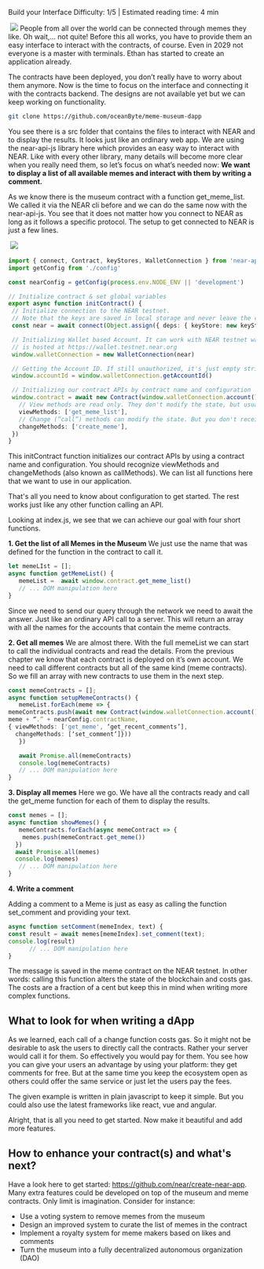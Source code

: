 <ChapterTitle>Build your Interface</ChapterTitle>
<Difficulty> Difficulty: 1/5 | Estimated reading time: 4 min </Difficulty>

<Image>
    <img src="/images/chap_7.png">
</Image>

<Spacer />

<narrativeText>
People from all over the world can be connected through memes they like. Oh wait,... not quite!
<Spacer />
Before this all works, you have to provide them an easy interface to interact with the contracts, of course. Even in 2029 not everyone is a master with terminals.  
<Spacer />
Ethan has started to create an application already.

</narrativeText>

The contracts have been deployed, you don’t really have to worry about them anymore. Now is the time to focus on the interface and connecting it with the contracts backend. The designs are not available yet but we can keep working on functionality.

```bash
git clone https://github.com/oceanByte/meme-museum-dapp
```

You see there is a src folder that contains the files to interact with NEAR and to display the results. It looks just like an ordinary web app. We are using the near-api-js library here which provides an easy way to interact with NEAR. Like with every other library, many details will become more clear when you really need them, so let’s focus on what’s needed now: **We want to display a list of all available memes and interact with them by writing a comment.**

As we know there is the museum contract with a function get_meme_list. We called it via the NEAR cli before and we can do the same now with the near-api-js. You see that it does not matter how you connect to NEAR as long as it follows a specific protocol. The setup to get connected to NEAR is just a few lines.

<Image>
    <img src="/images/chap_7_1.png">
</Image>

```typescript
import { connect, Contract, keyStores, WalletConnection } from 'near-api-js'
import getConfig from './config'

const nearConfig = getConfig(process.env.NODE_ENV || 'development')

// Initialize contract & set global variables
export async function initContract() {
 // Initialize connection to the NEAR testnet.
 // Note that the keys are saved in local storage and never leave the client!
 const near = await connect(Object.assign({ deps: { keyStore: new keyStores.BrowserLocalStorageKeyStore() } }, nearConfig))

 // Initializing Wallet based Account. It can work with NEAR testnet wallet that
 // is hosted at https://wallet.testnet.near.org
 window.walletConnection = new WalletConnection(near)

 // Getting the Account ID. If still unauthorized, it's just empty string
 window.accountId = window.walletConnection.getAccountId()

 // Initializing our contract APIs by contract name and configuration
 window.contract = await new Contract(window.walletConnection.account(), nearConfig.contractName, {
   // View methods are read only. They don't modify the state, but usually return some value.
   viewMethods: ['get_meme_list'],
   // Change (“call”) methods can modify the state. But you don't receive the returned value when called.
   changeMethods: ['create_meme'],
 })
}
```

This initContract function initializes our contract APIs by using a contract name and configuration. You should recognize viewMethods and changeMethods (also known as callMethods). We can list all functions here that we want to use in our application.

That's all you need to know about configuration to get started. The rest works just like any other function calling an API.

Looking at  index.js, we see that we can achieve our goal with four short functions.


**1. Get the list of all Memes in the Museum**
We just use the name that was defined for the function in the contract to call it.

```typescript
let memeLIst = [];
async function getMemeList() {
   memeList =  await window.contract.get_meme_list()
   // ... DOM manipulation here
}
```

Since we need to send our query through the network we need to await the answer. Just like an ordinary API call to a server. This will return an array with all the names for the accounts that contain the meme contracts.

**2. Get all memes**
We are almost there. With the full memeList we can start to call the individual contracts and read the details. From the previous chapter we know that each contract is deployed on it’s own account. We need to call different contracts but all of the same kind (meme contracts). So we fill an array with new contracts to use them in the next step.

```typescript
const memeContracts = [];
async function setupMemeContracts() {
   memeList.forEach(meme => {
memeContracts.push(await new Contract(window.walletConnection.account(),
meme + “.” + nearConfig.contractName,
{ viewMethods: ['get_meme', ‘get_recent_comments’],
  changeMethods: [‘set_comment’]}))
   })

   await Promise.all(memeContracts)
   console.log(memeContracts)
   // ... DOM manipulation here
}
```

**3. Display all memes**
Here we go. We have all the contracts ready and call the get_meme function for each of them to display the results.

```typescript
const memes = [];
async function showMemes() {
   memeContracts.forEach(async memeContract => {
    memes.push(memeContract.get_meme())
  })
  await Promise.all(memes)
  console.log(memes)
   // ... DOM manipulation here
}
```

**4. Write a comment**

Adding a comment to a Meme is just as easy as calling the function set_comment and providing your text.

```typescript
async function setComment(memeIndex, text) {
const result = await memes[memeIndex].set_comment(text);
console.log(result)
      // ... DOM manipulation here
}
```

The message is saved in the meme contract on the NEAR testnet. In other words: calling this function alters the state of the blockchain and costs gas. The costs are a fraction of a cent but keep this in mind when writing more complex functions.

## What to look for when writing a dApp

As we learned, each call of a change function costs gas. So it might not be desirable to ask the users to directly call the contracts. Rather your server would call it for them. So effectively you would pay for them. You see how you can give your users an advantage by using your platform: they get comments for free. But at the same time you keep the ecosystem open as others could offer the same service or just let the users pay the fees.

The given example is written in plain javascript to keep it simple. But you could also use the latest frameworks like react, vue and angular.

Alright, that is all you need to get started. Now make it beautiful and add more features.

## How to enhance your contract(s) and what's next?


Have a look here to get started: <a target="_blank" rel="noreferrer" href="https://github.com/near/create-near-app ">https://github.com/near/create-near-app</a>. Many extra features could be developed on top of the museum and meme contracts. Only limit is imagination. Consider for instance:

- Use a voting system to remove memes from the museum
- Design an improved system to curate the list of memes in the contract
- Implement a royalty system for meme makers based on likes and comments
- Turn the museum into a fully decentralized autonomous organization (DAO)
